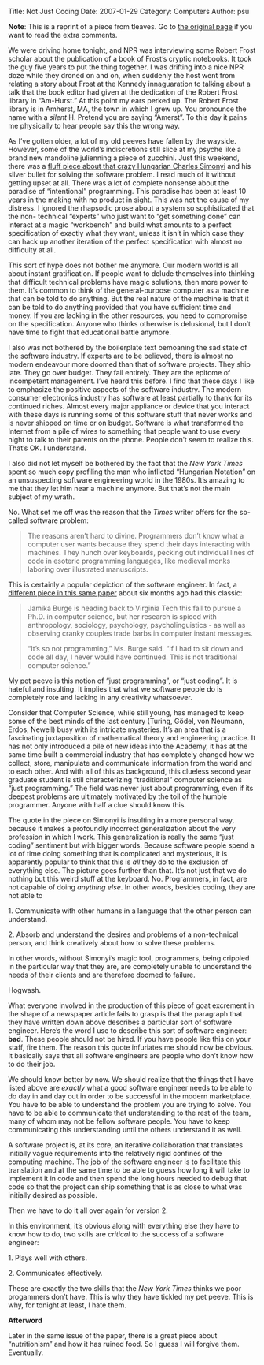 Title: Not Just Coding
Date: 2007-01-29
Category: Computers
Author: psu

<p>
<b>Note</b>: This is a reprint of a piece from tleaves. Go to <a href="http://tleaves.com/2007/01/29/not-just-coding/index.html">the original page</a> if you want to read the extra comments.
</p>

<p>
We were driving home tonight, and NPR was interviewing some Robert Frost
scholar about the publication of a book of Frost&rsquo;s cryptic notebooks. It took
the guy five years to put the thing together. I was drifting into a nice NPR
doze while they droned on and on, when suddenly the host went from relating a
story about Frost at the Kennedy innaguaration to talking about a talk that
the book editor had given at the dedication of the Robert Frost library in
&ldquo;Am-Hurst.&rdquo; At this point my ears perked up. The Robert Frost library is in
Amherst, MA, the town in which I grew up. You pronounce the name with a
<em>silent</em> H. Pretend you are saying &ldquo;Amerst&rdquo;. To this day it pains me
physically to hear people say this the wrong way.</p>

<p>As I&rsquo;ve gotten older, a lot of my old peeves have fallen by the wayside.
However, some of the world&rsquo;s indiscretions still slice at my psyche like a
brand new mandoline julienning a piece of zucchini. Just this weekend, there
was a <a href="http://www.nyti
mes.com/2007/01/28/business/yourmoney/28slip.html?ex=1327640400&amp;en=d2d090cf2db
27104&amp;ei=5090&amp;partner=rssuserland&amp;emc=rss-faisal&amp;pagewanted=all">fluff piece about that crazy Hungarian Charles Simonyi</a> and his
silver bullet for solving the software problem. I read much of it without
getting upset at all. There was a lot of complete nonsense about the paradise
of &ldquo;intentional&rdquo; programming. This paradise has been at least 10 years in the
making with no product in sight. This was not the cause of my distress. I
ignored the rhapsodic prose about a system so sophisticated that the non-
technical &ldquo;experts&rdquo; who just want to &ldquo;get something done&rdquo; can interact at a
magic &ldquo;workbench&rdquo; and build what amounts to a perfect specification of exactly
what they want, unless it isn&rsquo;t in which case they can hack up another
iteration of the perfect specification with almost no difficulty at all.</p>

<p>This sort of hype does not bother me anymore. Our modern world is all about
instant gratification. If people want to delude themselves into thinking that
difficult technical problems have magic solutions, then more power to them.
It&rsquo;s common to think of the general-purpose computer as a machine that can be
told to do anything. But the real nature of the machine is that it can be told
to do anything provided that you have sufficient time and money. If you are
lacking in the other resources, you need to compromise on the specification.
Anyone who thinks otherwise is delusional, but I don&rsquo;t have time to fight that
educational battle anymore.</p>

<p>I also was not bothered by the boilerplate text bemoaning the sad state of the
software industry. If experts are to be believed, there is almost no modern
endeavour more doomed than that of software projects. They ship late. They go
over budget. They fail entirely. They are the epitome of incompetent
management. I&rsquo;ve heard this before. I find that these days I like to emphasize
the positive aspects of the software industry. The modern consumer electronics
industry has software at least partially to thank for its continued riches.
Almost every major appliance or device that you interact with these days is
running some of this software stuff that never works and is never shipped on
time or on budget. Software is what transformed the Internet from a pile of
wires to something that people want to use every night to talk to their
parents on the phone. People don&rsquo;t seem to realize this. That&rsquo;s OK. I
understand.</p>

<p>I also did not let myself be bothered by the fact that the <em>New York Times</em>
spent so much copy profiling the man who inflicted &ldquo;Hungarian Notation&rdquo; on an
unsuspecting software engineering world in the 1980s. It&rsquo;s amazing to me that
they let him near a machine anymore. But that&rsquo;s not the main subject of my
wrath.</p>

<p>No. What set me off was the reason that the <em>Times</em> writer offers for the so-
called software problem:</p>

<blockquote>
<p>The reasons aren&rsquo;t hard to divine. Programmers don&rsquo;t know what a computer
user wants because they spend their days interacting with machines. They hunch
over keyboards, pecking out individual lines of code in esoteric programming
languages, like medieval monks laboring over illustrated manuscripts.</p>
</blockquote>

<p>This is certainly a popular depiction of the software engineer. In fact, a
<a href="http://www.nytimes.com/2005/08/23/technol
ogy/23geeks.html?ei=5090&amp;en=1c8e3a9e7b614e6a&amp;ex=1282449600&amp;partner=rssuserland
&amp;emc=rss&amp;pagewanted=all">different piece in this same paper</a> about six months ago had this classic:</p>

<blockquote>
<p>Jamika Burge is heading back to Virginia Tech this fall to pursue a Ph.D. in
computer science, but her research is spiced with anthropology, sociology,
psychology, psycholinguistics - as well as observing cranky couples trade
barbs in computer instant messages.</p>

<p>&ldquo;It&rsquo;s so not programming,&rdquo; Ms. Burge said. &ldquo;If I had to sit down and code
all day, I never would have continued. This is not traditional computer
science.&rdquo;</p>
</blockquote>

<p>My pet peeve is this notion of &ldquo;just programming&rdquo;, or &ldquo;just coding&rdquo;. It is
hateful and insulting. It implies that what we software people do is
completely rote and lacking in any creativity whatsoever.</p>

<p>Consider that Computer Science, while still young, has managed to keep some of
the best minds of the last century (Turing, Gödel, von Neumann, Erdos, Newell)
busy with its intricate mysteries. It&rsquo;s an area that is a fascinating
juxtaposition of mathematical theory and engineering practice. It has not only
introduced a pile of new ideas into the Academy, it has at the same time built
a commercial industry that has completely changed how we collect, store,
manipulate and communicate information from the world and to each other. And
with all of this as background, this clueless second year graduate student is
still characterizing &ldquo;traditional&rdquo; computer science as &ldquo;just programming.&rdquo; The
field was never just about programming, even if its deepest problems are
ultimately motivated by the toil of the humble programmer. Anyone with half a
clue should know this.</p>

<p>The quote in the piece on Simonyi is insulting in a more personal way, because
it makes a profoundly incorrect generalization about the very profession in
which I work. This generalization is really the same &ldquo;just coding&rdquo; sentiment
but with bigger words. Because software people spend a lot of time doing
something that is complicated and mysterious, it is apparently popular to
think that this is <em>all</em> they do to the exclusion of everything else. The
picture goes further than that. It&rsquo;s not just that we do nothing but this
weird stuff at the keyboard. No. Programmers, in fact, are not capable of
doing <em>anything else</em>. In other words, besides coding, they are not able to</p>

<p>1. Communicate with other humans in a language that the other person can
understand.</p>

<p>2. Absorb and understand the desires and problems of a non-technical person,
and think creatively about how to solve these problems.</p>

<p>In other words, without Simonyi&rsquo;s magic tool, programmers, being crippled in
the particular way that they are, are completely unable to understand the
needs of their clients and are therefore doomed to failure.</p>

<p>Hogwash.</p>

<p>What everyone involved in the production of this piece of goat excrement in
the shape of a newspaper article fails to grasp is that the paragraph that
they have written down above describes a particular sort of software engineer.
Here&rsquo;s the word I use to describe this sort of software engineer: <strong>bad</strong>.
These people should not be hired. If you have people like this on your staff,
fire them. The reason this quote infuriates me should now be obvious. It
basically says that all software engineers are people who don&rsquo;t know how to do
their job.</p>

<p>We should know better by now. We should realize that the things that I have
listed above are <em>exactly</em> what a good software engineer needs to be able to
do day in and day out in order to be successful in the modern marketplace. You
have to be able to understand the problem you are trying to solve. You have to
be able to communicate that understanding to the rest of the team, many of
whom may not be fellow software people. You have to keep communicating this
understanding until the others understand it as well.</p>

<p>A software project is, at its core, an iterative collaboration that translates
initially vague requirements into the relatively rigid confines of the
computing machine. The job of the software engineer is to facilitate this
translation and at the same time to be able to guess how long it will take to
implement it in code and then spend the long hours needed to debug that code
so that the project can ship something that is as close to what was initially
desired as possible.</p>

<p>Then we have to do it all over again for version 2.</p>

<p>In this environment, it&rsquo;s obvious along with everything else they have to know
how to do, two skills are <em>critical</em> to the success of a software engineer:</p>

<p>1. Plays well with others.</p>

<p>2. Communicates effectively.</p>

<p>These are exactly the two skills that the <em>New York Times</em> thinks we poor
progammers don&rsquo;t have. This is why they have tickled my pet peeve. This is
why, for tonight at least, I hate them.</p>

<p><strong>Afterword</strong></p>

<p>Later in the same issue of the paper, there is a great piece about
&ldquo;nutritionism&rdquo; and how it has ruined food. So I guess I will forgive them.
Eventually.</p>



